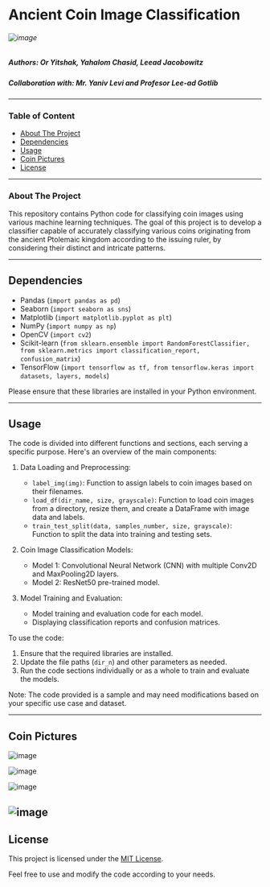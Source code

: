 # Ancient Coin Image Classification
###### ![image](https://github.com/or-yitshak/RentIt/assets/77110578/0137510a-1532-4802-b6f6-0bbf310d3220)

##### Authors: Or Yitshak, Yahalom Chasid, Leead Jacobowitz
##### Collaboration with: Mr. Yaniv Levi and Profesor Lee-ad  Gotlib
---

### Table of Content
* [About The Project](#About-The-Project)
* [Dependencies](#Dependencies)
* [Usage](#Usage)
* [Coin Pictures](#Coin-Pictures)
* [License](#License)


---
### About The Project
This repository contains Python code for classifying coin images using various machine learning techniques. The goal of this project is to develop a classifier capable of accurately classifying various coins originating from the ancient Ptolemaic kingdom according to the issuing ruler, by considering their distinct and intricate patterns.


---

## Dependencies

- Pandas (`import pandas as pd`)
- Seaborn (`import seaborn as sns`)
- Matplotlib (`import matplotlib.pyplot as plt`)
- NumPy (`import numpy as np`)
- OpenCV (`import cv2`)
- Scikit-learn (`from sklearn.ensemble import RandomForestClassifier, from sklearn.metrics import classification_report, confusion_matrix`)
- TensorFlow (`import tensorflow as tf, from tensorflow.keras import datasets, layers, models`)

Please ensure that these libraries are installed in your Python environment.

---

## Usage

The code is divided into different functions and sections, each serving a specific purpose. Here's an overview of the main components:

1. Data Loading and Preprocessing:
   - `label_img(img)`: Function to assign labels to coin images based on their filenames.
   - `load_df(dir_name, size, grayscale)`: Function to load coin images from a directory, resize them, and create a DataFrame with image data and labels.
   - `train_test_split(data, samples_number, size, grayscale)`: Function to split the data into training and testing sets.

2. Coin Image Classification Models:
   - Model 1: Convolutional Neural Network (CNN) with multiple Conv2D and MaxPooling2D layers.
   - Model 2: ResNet50 pre-trained model.

3. Model Training and Evaluation:
   - Model training and evaluation code for each model.
   - Displaying classification reports and confusion matrices.

To use the code:
1. Ensure that the required libraries are installed.
2. Update the file paths (`dir_n`) and other parameters as needed.
3. Run the code sections individually or as a whole to train and evaluate the models.

Note: The code provided is a sample and may need modifications based on your specific use case and dataset.

---

## Coin Pictures

![image](https://github.com/or-yitshak/ancient-coins/assets/77110578/70386c6c-f1ae-4471-bee2-6172dcac723c)

![image](https://github.com/or-yitshak/ancient-coins/assets/77110578/b5c46a3c-fb91-4380-93ec-a216b2eca686)

![image](https://github.com/or-yitshak/ancient-coins/assets/77110578/22d7448a-8fcf-4b90-abfb-15aa3c978d73)

![image](https://github.com/or-yitshak/ancient-coins/assets/77110578/7b3ec57f-2d22-4192-ac71-067f8c9ec659)
---
## License

This project is licensed under the [MIT License](LICENSE).

Feel free to use and modify the code according to your needs.





